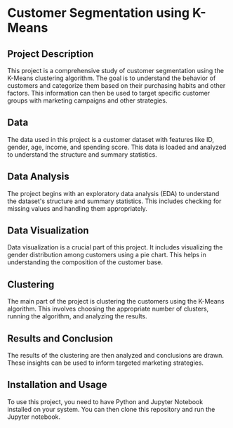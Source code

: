 # Customer Segmentation using K-Means

## Project Description

This project is a comprehensive study of customer segmentation using the K-Means clustering algorithm. The goal is to understand the behavior of customers and categorize them based on their purchasing habits and other factors. This information can then be used to target specific customer groups with marketing campaigns and other strategies.

## Data

The data used in this project is a customer dataset with features like ID, gender, age, income, and spending score. This data is loaded and analyzed to understand the structure and summary statistics.

## Data Analysis

The project begins with an exploratory data analysis (EDA) to understand the dataset's structure and summary statistics. This includes checking for missing values and handling them appropriately.

## Data Visualization

Data visualization is a crucial part of this project. It includes visualizing the gender distribution among customers using a pie chart. This helps in understanding the composition of the customer base.

## Clustering

The main part of the project is clustering the customers using the K-Means algorithm. This involves choosing the appropriate number of clusters, running the algorithm, and analyzing the results.

## Results and Conclusion

The results of the clustering are then analyzed and conclusions are drawn. These insights can be used to inform targeted marketing strategies.

## Installation and Usage

To use this project, you need to have Python and Jupyter Notebook installed on your system. You can then clone this repository and run the Jupyter notebook.
